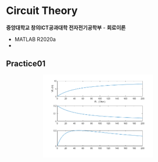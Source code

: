 # Circuit Theory

**중앙대학교 창의ICT공과대학 전자전기공학부** - **회로이론**

- MATLAB R2020a
- 
## Practice01

<p align="center">
  <img src="imgs/Practicum01-2.png" width=60%>
</p>
